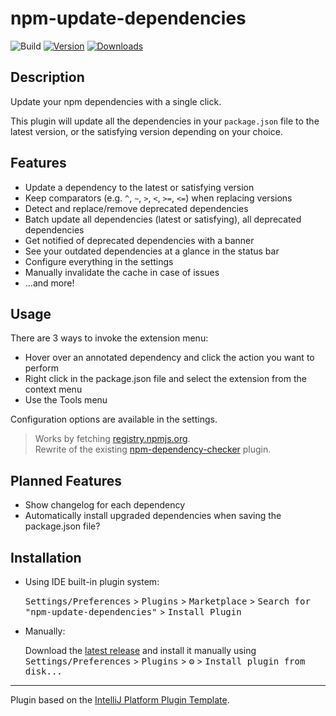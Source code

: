 # npm-update-dependencies

![Build](https://github.com/WarningImHack3r/npm-update-dependencies/workflows/Build/badge.svg)
[![Version](https://img.shields.io/jetbrains/plugin/v/com.github.warningimhack3r.npmupdatedependencies.svg)](https://plugins.jetbrains.com/plugin/com.github.warningimhack3r.npmupdatedependencies)
[![Downloads](https://img.shields.io/jetbrains/plugin/d/com.github.warningimhack3r.npmupdatedependencies.svg)](https://plugins.jetbrains.com/plugin/com.github.warningimhack3r.npmupdatedependencies)

## Description
<!-- Plugin description -->
Update your npm dependencies with a single click.

This plugin will update all the dependencies in your `package.json` file to the latest version, or the satisfying version depending on your choice.

## Features
- Update a dependency to the latest or satisfying version
- Keep comparators (e.g. `^`, `~`, `>`, `<`, `>=`, `<=`) when replacing versions
- Detect and replace/remove deprecated dependencies
- Batch update all dependencies (latest or satisfying), all deprecated dependencies
- Get notified of deprecated dependencies with a banner
- See your outdated dependencies at a glance in the status bar
- Configure everything in the settings
- Manually invalidate the cache in case of issues
- ...and more!

## Usage

There are 3 ways to invoke the extension menu:
- Hover over an annotated dependency and click the action you want to perform
- Right click in the package.json file and select the extension from the context menu
- Use the Tools menu

Configuration options are available in the settings.

> Works by fetching [registry.npmjs.org](https://registry.npmjs.org).  
> Rewrite of the existing [npm-dependency-checker](https://github.com/unger1984/npm-dependency-checker) plugin.

## Planned Features
- Show changelog for each dependency
- Automatically install upgraded dependencies when saving the package.json file?
<!-- Plugin description end -->

## Installation

- Using IDE built-in plugin system:
  
  <kbd>Settings/Preferences</kbd> > <kbd>Plugins</kbd> > <kbd>Marketplace</kbd> > <kbd>Search for "npm-update-dependencies"</kbd> >
  <kbd>Install Plugin</kbd>
  
- Manually:

  Download the [latest release](https://github.com/WarningImHack3r/npm-update-dependencies/releases/latest) and install it manually using
  <kbd>Settings/Preferences</kbd> > <kbd>Plugins</kbd> > <kbd>⚙️</kbd> > <kbd>Install plugin from disk...</kbd>


---
Plugin based on the [IntelliJ Platform Plugin Template][template].

[template]: https://github.com/JetBrains/intellij-platform-plugin-template
